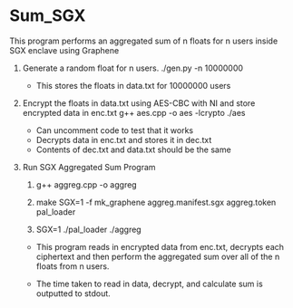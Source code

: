 # Sum_SGX
This program performs an aggregated sum of n floats for n users inside SGX enclave using Graphene

1. Generate a random float for n users.
   ./gen.py -n 10000000
	
	- This stores the floats in data.txt for 10000000 users

2. Encrypt the floats in data.txt using AES-CBC with NI and store encrypted data in enc.txt
	g++ aes.cpp -o aes -lcrypto
	./aes

	- Can uncomment code to test that it works
	- Decrypts data in enc.txt and stores it in dec.txt
	- Contents of dec.txt and data.txt should be the same

3. Run SGX Aggregated Sum Program 

	1. g++ aggreg.cpp -o aggreg

	2. make SGX=1 -f mk_graphene aggreg.manifest.sgx aggreg.token pal_loader

	3. SGX=1 ./pal_loader ./aggreg
	
	- This program reads in encrypted data from enc.txt, decrypts each ciphertext
	  and then perform the aggregated sum over all of the n floats from n users.

	- The time taken to read in data, decrypt, and calculate sum is outputted to stdout.
